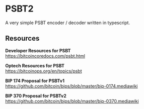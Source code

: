 # PSBT2

A very simple PSBT encoder / decoder written in typescript.

## Resources

**Developer Resources for PSBT**  
https://bitcoincoredocs.com/psbt.html

**Optech Resources for PSBT**  
https://bitcoinops.org/en/topics/psbt

**BIP 174 Proposal for PSBTv1**  
https://github.com/bitcoin/bips/blob/master/bip-0174.mediawiki

**BIP 370 Proposal for PSBTv2**  
https://github.com/bitcoin/bips/blob/master/bip-0370.mediawiki
